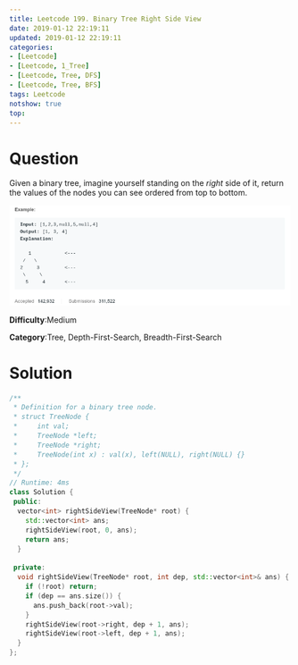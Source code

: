 ```yaml
---
title: Leetcode 199. Binary Tree Right Side View
date: 2019-01-12 22:19:11
updated: 2019-01-12 22:19:11
categories: 
- [Leetcode]
- [Leetcode, 1_Tree]
- [Leetcode, Tree, DFS]
- [Leetcode, Tree, BFS]
tags: Leetcode
notshow: true
top:
---
```


# Question

Given a binary tree, imagine yourself standing on the  _right_  side of it, return the values of the nodes you can see ordered from top to bottom.

![](/images/in-post/2019-01-12-Leetcode-199-Binary-Tree-Right-Side-View/2019-01-12-22-19-46.png)

**Difficulty**:Medium

**Category**:Tree, Depth-First-Search, Breadth-First-Search

<!-- more -->

# Solution

```cpp
/**
 * Definition for a binary tree node.
 * struct TreeNode {
 *     int val;
 *     TreeNode *left;
 *     TreeNode *right;
 *     TreeNode(int x) : val(x), left(NULL), right(NULL) {}
 * };
 */
// Runtime: 4ms
class Solution {
 public:
  vector<int> rightSideView(TreeNode* root) {
    std::vector<int> ans;
    rightSideView(root, 0, ans);
    return ans;
  }

 private:
  void rightSideView(TreeNode* root, int dep, std::vector<int>& ans) {
    if (!root) return;
    if (dep == ans.size()) {
      ans.push_back(root->val);
    }
    rightSideView(root->right, dep + 1, ans);
    rightSideView(root->left, dep + 1, ans);
  }
};
```


